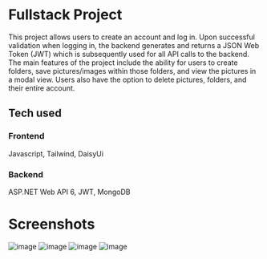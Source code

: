 # Fullstack Project
This project allows users to create an account and log in. Upon successful validation when logging in, the backend generates and returns a JSON Web Token (JWT) which is subsequently 
used for all API calls to the backend. The main features of the project include the ability for users to create folders, save pictures/images within those 
folders, and view the pictures in a modal view. Users also have the option to delete pictures, folders, and their entire account.


## Tech used
### Frontend
Javascript,
Tailwind,
DaisyUi

### Backend
ASP.NET Web API 6,
JWT,
MongoDB

# Screenshots
![image](https://user-images.githubusercontent.com/71070272/214022956-de2b78c0-7ffc-4342-9381-90dee3d44d0e.png)
![image](https://user-images.githubusercontent.com/71070272/214022695-317e86ad-3b8c-43af-9d07-32bbc6c10bb8.png)
![image](https://user-images.githubusercontent.com/71070272/214025917-de2d08c2-2feb-4f90-ab5c-8440de563f1f.png)
![image](https://user-images.githubusercontent.com/71070272/214026959-457dc08d-7cda-494f-a5b8-6584afb8e5cc.png)
